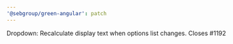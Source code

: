 ```yaml
---
'@sebgroup/green-angular': patch
---
```


Dropdown: Recalculate display text when options list changes. Closes #1192

